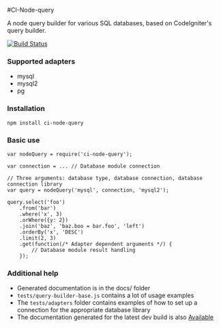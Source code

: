 #CI-Node-query

A node query builder for various SQL databases, based on CodeIgniter's query builder.

[![Build Status](https://travis-ci.org/timw4mail/node-query.svg?branch=master)](https://travis-ci.org/timw4mail/node-query)

### Supported adapters
	
* mysql
* mysql2
* pg

### Installation

	npm install ci-node-query

### Basic use

	var nodeQuery = require('ci-node-query');
	
	var connection = ... // Database module connection 
	
	// Three arguments: database type, database connection, database connection library
	var query = nodeQuery('mysql', connection, 'mysql2');

	query.select('foo')
		.from('bar')
		.where('x', 3)
		.orWhere({y: 2})
		.join('baz', 'baz.boo = bar.foo', 'left')
		.orderBy('x', 'DESC')
		.limit(2, 3)
		.get(function(/* Adapter dependent arguments */) {
			// Database module result handling
		});
		
### Additional help

* Generated documentation is in the docs/ folder 
* `tests/query-builder-base.js`	contains a lot of usage examples
* The `tests/adapters` folder contains examples of how to set up a connection for the appropriate database library
* The documentation generated for the latest dev build is also [Available](https://github.timshomepage.net/node-query/docs/)


